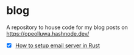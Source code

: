 # blog
A repository to house code for my blog posts on https://opeolluwa.hashnode.dev/

- [x] [How to setup email server in Rust](https://opeolluwa.hashnode.dev/how-to-set-up-email-server-in-rust)